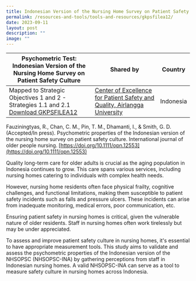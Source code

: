 ```yaml
---
title: Indonesian Version of the Nursing Home Survey on Patient Safety Culture
permalink: /resources-and-tools/tools-and-resources/gkpsfilea12/
date: 2023-09-11
layout: post
description: ""
image: ""
---
```

| Psychometric Test: Indonesian Version of the Nursing Home Survey on Patient Safety Culture  | Shared by | Country |
| -------- | -------- | -------- |
| Mapped to Strategic Objectives 1 and 2 - Strategies 1.1 and 2.1 [Download GKPSFILEA12](/files/gkpsfile12%20psychometric%20properties%20of%20the%20indonesian%20version%20of%20the%20nursing%20home.pdf)     | [Center of Excellence for Patient Safety and Quality, Airlangga University](https://scholar.unair.ac.id/en/organisations/center-for-patient-safety-research)     | Indonesia    |

Fauziningtyas, R., Chan, C. M., Pin, T. M., Dhamanti, I., & Smith, G. D. (Accepted/In press). Psychometric properties of the Indonesian version of the nursing home survey on patient safety culture. International journal of older people nursing. [https://doi.org/10.1111/opn.12553](https://doi.org/10.1111/opn.12553)
   
Quality long-term care for older adults is crucial as the aging population in Indonesia continues to grow. This care spans various services, including nursing homes catering to individuals with complex health needs. 

However, nursing home residents often face physical frailty, cognitive challenges, and functional limitations, making them susceptible to patient safety incidents such as falls and pressure ulcers. These incidents can arise from inadequate monitoring, medical errors, poor communication, etc.

Ensuring patient safety in nursing homes is critical, given the vulnerable nature of older residents. Staff in nursing homes often work tirelessly but may be under appreciated.

To assess and improve patient safety culture in nursing homes, it's essential to have appropriate measurement tools. This study aims to validate and assess the psychometric properties of the Indonesian version of the NHSOPSC (NHSOPSC-INA) by gathering perceptions from staff in Indonesian nursing homes. A valid NHSOPSC-INA can serve as a tool to measure safety culture in nursing homes across Indonesia.